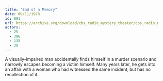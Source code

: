 ```yaml
---
title: "End of a Memory"
date: 09/11/1978
id: 891
url: https://archive.org/download/cbs_radio_mystery_theater/cbs_radio_mystery_theater-0851-0900.zip/cbs_radio_mystery_theater-0851-0900%2Fcbsrmt_0891_end_of_a_memory.mp3
actors:
  - 25
  - 306
  - 135
  - 38
---
```

A visually-impaired man accidentally finds himself in a murder scenario and narrowly escapes becoming a victim himself. Many years later, he gets into an affair with a woman who had witnessed the same incident, but has no recollection of it.